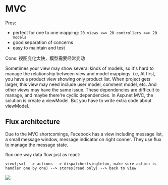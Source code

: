 # MVC

Pros:

- perfect for one to one mapping: `20 views <=> 20 controllers <=> 20 models`
- good separation of concerns
- easy to maintain and test

Cons: 视图变化太快，模型需要经常变动

Sometimes your view may show several kinds of models, so it's hard to manage the relationship between view and model mappings. i.e, At first, you have a product view showing only product list. When project gets larger, this view may need include user model, comment model, etc. And other views may have the same issue. These dependencies are difficult to manage, and maybe there're cyclic dependencies. In Asp.net MVC, the solution is create a viewModel. But you have to write extra code about viewModel.

## Flux architecture

Due to the MVC shortcomings, Facebook has a view including message list, a small message window, message indicator on right conner. They use flux to manage the message state.

flux one way data flow just as react:

`view(jsx) --> actions --> dispatcher(singleton, make sure action is handler one by one) --> stores(read only) --> back to view`

<img src="http://om1o84p1p.bkt.clouddn.com/flux.png"  />
